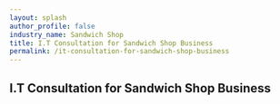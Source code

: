 ```yaml
---
layout: splash 
author_profile: false 
industry_name: Sandwich Shop
title: I.T Consultation for Sandwich Shop Business
permalink: /it-consultation-for-sandwich-shop-business
---
```


## I.T Consultation for Sandwich Shop Business